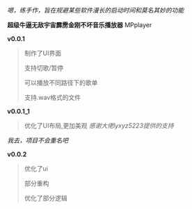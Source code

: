 _嗯，练手作，旨在规避某些软件漫长的启动时间和莫名其妙的功能_

**超级牛逼无敌宇宙霹雳金刚不坏音乐播放器**
MPplayer

**v0.0.1**
>制作了UI界面
>
>支持切歌/暂停
>
>可以播放不同路径下的歌单
>
>支持.wav格式的文件

**v0.0.1_1**
>优化了UI布局,更加美观 _感谢大佬lyxyz5223提供的支持_

_我去，项目不会重名吧_


**v0.0.2**
>优化了ui
>
>部分重构
>
>优化了部分逻辑

